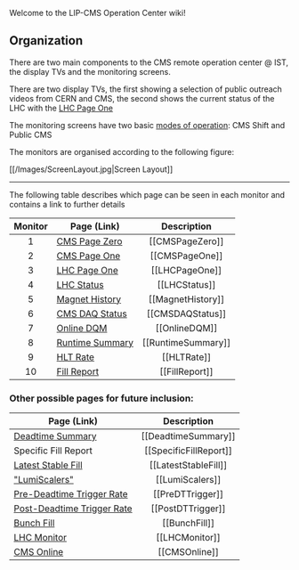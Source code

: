 Welcome to the LIP-CMS Operation Center wiki!

## Organization

There are two main components to the CMS remote operation center @ IST, the display TVs and the monitoring screens.

There are two display TVs, the first showing a selection of public outreach videos from CERN and CMS, the second shows the current status of the LHC with the [LHC Page One](LHCPageOne)

The monitoring screens have two basic [modes of operation](Modes): CMS Shift and Public CMS

The monitors are organised according to the following figure:

[[/Images/ScreenLayout.jpg|Screen Layout]]

----

The following table describes which page can be seen in each monitor and contains a link to further details

| Monitor | Page (Link) | Description |
|:-------:| ---- |:-----------:|
| 1 | [CMS Page Zero](https://cmswbm.cern.ch/cmsdb/servlet/PageZero) | [[CMSPageZero]] |
| 2 | [CMS Page One](http://cmspage1.web.cern.ch/cmspage1/) | [[CMSPageOne]] |
| 3 | [LHC Page One](https://vistar-capture.web.cern.ch/vistar-capture/lhc1.png) | [[LHCPageOne]] |
| 4 | [LHC Status](https://cmswbm.cern.ch/cmsdb/servlet/LHCStatusDisplay) | [[LHCStatus]] |
| 5 | [Magnet History](https://cmswbm.cern.ch/cmsdb/servlet/MagnetHistory) | [[MagnetHistory]] |
| 6 | [CMS DAQ Status](http://cmsdoc.cern.ch/B40tvs/cms_daq.html) | [[CMSDAQStatus]] |
| 7 | [Online DQM](https://cmsweb.cern.ch/dqm/online) | [[OnlineDQM]] |
| 8 | [Runtime Summary](https://cmswbm.cern.ch/cmsdb/servlet/FillSummary) | [[RuntimeSummary]] |
| 9 | [HLT Rate](https://cmswbm.cern.ch/cmsdb/servlet/HLTriggerRates) | [[HLTRate]] |
| 10 | [Fill Report](https://cmswbm.cern.ch/cmsdb/servlet/FillReport?N=12&BYLASTFILLS=TRUE&STABLE=TRUE) | [[FillReport]] |




### Other possible pages for future inclusion:

| Page (Link) | Description |
| ---- |:-----------:|
| [Deadtime Summary](https://cmswbm.cern.ch/cmsdb/servlet/DeadtimeSummary) | [[DeadtimeSummary]] |
| Specific Fill Report | [[SpecificFillReport]] |
| [Latest Stable Fill](https://cmswbm.cern.ch/cmsdb/servlet/FillReport?N=1&BYLASTFILLS=TRUE&STABLE=TRUE) | [[LatestStableFill]] |
| ["LumiScalers"](https://cmswbm.cern.ch/cmsdb/servlet/LumiScalers) | [[LumiScalers]] |
| [Pre-Deadtime Trigger Rate](https://cmswbm.cern.ch/cmsdb/servlet/TriggerRatesHTML5) | [[PreDTTrigger]] |
| [Post-Deadtime Trigger Rate](https://cmswbm.cern.ch/cmsdb/servlet/TriggerRatesHTML5?POST=1) | [[PostDTTrigger]] |
| [Bunch Fill](https://cmswbm.cern.ch/bunch.html) | [[BunchFill]] |
| [LHC Monitor](https://cmswbm.cern.ch/cmsdb/servlet/LhcMonitor) | [[LHCMonitor]] |
| [CMS Online](https://cmsonline.cern.ch/) | [[CMSOnline]] |
